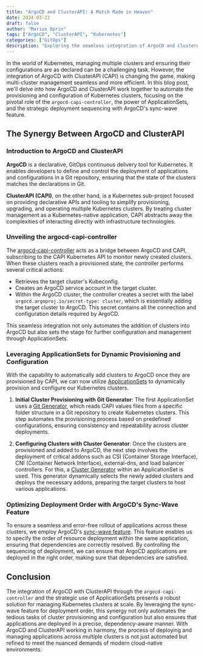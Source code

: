 ```yaml
---
title: "ArgoCD and ClusterAPI: A Match Made in Heaven"
date: 2024-03-22
draft: false
author: "Marius Oprin"
tags: ["ArgoCD", "ClusterAPI", "Kubernetes"]
categories: ["GitOps"]
description: "Exploring the seamless integration of ArgoCD and ClusterAPI for Kubernetes cluster management."
---
```


In the world of Kubernetes, managing multiple clusters and ensuring their configurations are as declared can be a challenging task. However, the integration of ArgoCD with ClusterAPI (CAPI) is changing the game, making multi-cluster management seamless and more efficient. In this blog post, we'll delve into how ArgoCD and ClusterAPI work together to automate the provisioning and configuration of Kubernetes clusters, focusing on the pivotal role of the `argocd-capi-controller`, the power of ApplicationSets, and the strategic deployment sequencing with ArgoCD's sync-wave feature.

## The Synergy Between ArgoCD and ClusterAPI

### Introduction to ArgoCD and ClusterAPI

**ArgoCD** is a declarative, GitOps continuous delivery tool for Kubernetes. It enables developers to define and control the deployment of applications and configurations in a Git repository, ensuring that the state of the clusters matches the declarations in Git.

**ClusterAPI (CAPI)**, on the other hand, is a Kubernetes sub-project focused on providing declarative APIs and tooling to simplify provisioning, upgrading, and operating multiple Kubernetes clusters. By treating cluster management as a Kubernetes-native application, CAPI abstracts away the complexities of interacting directly with infrastructure technologies.

### Unveiling the argocd-capi-controller

The [argocd-capi-controller](https://github.com/CloudNative-Solutions/argocd-capi-controller) acts as a bridge between ArgoCD and CAPI, subscribing to the CAPI Kubernetes API to monitor newly created clusters. When these clusters reach a provisioned state, the controller performs several critical actions:
- Retrieves the target cluster's Kubeconfig.
- Creates an ArgoCD service account in the target cluster.
- Within the ArgoCD cluster, the controller creates a secret with the label `argocd.argoproj.io/secret-type: cluster`, which is essentially adding the target cluster to ArgoCD. This secret contains all the connection and configuration details required by ArgoCD.

This seamless integration not only automates the addition of clusters into ArgoCD but also sets the stage for further configuration and management through ApplicationSets.

### Leveraging ApplicationSets for Dynamic Provisioning and Configuration

With the capability to automatically add clusters to ArgoCD once they are provisioned by CAPI, we can now utilize [ApplicationSets](https://argo-cd.readthedocs.io/en/stable/user-guide/application-set/) to dynamically provision and configure our Kubernetes clusters.

1. **Initial Cluster Provisioning with Git Generator**: The first ApplicationSet uses a [Git Generator](https://argocd-applicationset.readthedocs.io/en/stable/Generators-Git), which reads CAPI values files from a specific folder structure in a Git repository to create Kubernetes clusters. This step automates the provisioning process based on predefined configurations, ensuring consistency and repeatability across cluster deployments.

2. **Configuring Clusters with Cluster Generator**: Once the clusters are provisioned and added to ArgoCD, the next step involves the deployment of critical addons such as CSI (Container Storage Interface), CNI (Container Network Interface), external-dns, and load balancer controllers. For this, a [Cluster Generator](https://argocd-applicationset.readthedocs.io/en/stable/Generators-Cluster/) within an ApplicationSet is used. This generator dynamically selects the newly added clusters and deploys the necessary addons, preparing the target clusters to host various applications.

### Optimizing Deployment Order with ArgoCD's Sync-Wave Feature

To ensure a seamless and error-free rollout of applications across these clusters, we employ ArgoCD's [sync-wave feature](https://argo-cd.readthedocs.io/en/stable/user-guide/sync-waves/). This feature enables us to specify the order of resource deployment within the same application, ensuring that dependencies are correctly resolved. By controlling the sequencing of deployment, we can ensure that ArgoCD applications are deployed in the right order, making sure that dependencies are satisfied.

## Conclusion

The integration of ArgoCD with ClusterAPI through the `argocd-capi-controller` and the strategic use of ApplicationSets presents a robust solution for managing Kubernetes clusters at scale. By leveraging the sync-wave feature for deployment order, this synergy not only automates the tedious tasks of cluster provisioning and configuration but also ensures that applications are deployed in a precise, dependency-aware manner. With ArgoCD and ClusterAPI working in harmony, the process of deploying and managing applications across multiple clusters is not just automated but refined to meet the nuanced demands of modern cloud-native environments.